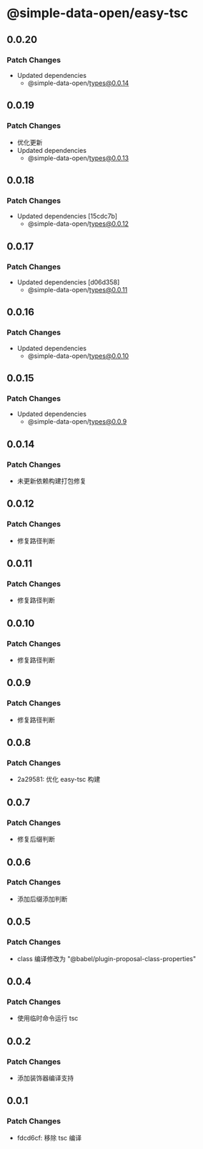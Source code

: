 # @simple-data-open/easy-tsc

## 0.0.20

### Patch Changes

- Updated dependencies
  - @simple-data-open/types@0.0.14

## 0.0.19

### Patch Changes

- 优化更新
- Updated dependencies
  - @simple-data-open/types@0.0.13

## 0.0.18

### Patch Changes

- Updated dependencies [15cdc7b]
  - @simple-data-open/types@0.0.12

## 0.0.17

### Patch Changes

- Updated dependencies [d06d358]
  - @simple-data-open/types@0.0.11

## 0.0.16

### Patch Changes

- Updated dependencies
  - @simple-data-open/types@0.0.10

## 0.0.15

### Patch Changes

- Updated dependencies
  - @simple-data-open/types@0.0.9

## 0.0.14

### Patch Changes

- 未更新依赖构建打包修复

## 0.0.12

### Patch Changes

- 修复路径判断

## 0.0.11

### Patch Changes

- 修复路径判断

## 0.0.10

### Patch Changes

- 修复路径判断

## 0.0.9

### Patch Changes

- 修复路径判断

## 0.0.8

### Patch Changes

- 2a29581: 优化 easy-tsc 构建

## 0.0.7

### Patch Changes

- 修复后缀判断

## 0.0.6

### Patch Changes

- 添加后缀添加判断

## 0.0.5

### Patch Changes

- class 编译修改为 "@babel/plugin-proposal-class-properties"

## 0.0.4

### Patch Changes

- 使用临时命令运行 tsc

## 0.0.2

### Patch Changes

- 添加装饰器编译支持

## 0.0.1

### Patch Changes

- fdcd6cf: 移除 tsc 编译
